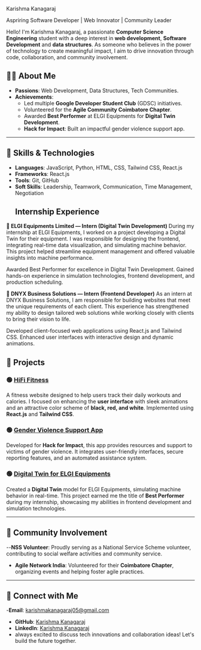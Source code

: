 

 Karishma Kanagaraj 

 Aspriring Software Developer | Web Innovator | Community Leader

Hello! I'm Karishma Kanagaraj, a passionate **Computer Science Engineering** student with a deep interest in **web development**, **Software Development** and **data structures**. As someone who believes in the power of technology to create meaningful impact, I aim to drive innovation through code, collaboration, and community involvement.



## 👩‍💻 About Me

- **Passions**: Web Development, Data Structures,  Tech Communities.
- **Achievements**:
  - Led multiple **Google Developer Student Club** (GDSC) initiatives.
  - Volunteered for the **Agile Community Coimbatore Chapter**.
  - Awarded **Best Performer** at ELGI Equipments for **Digital Twin Development**.
  - **Hack for Impact**: Built an impactful gender violence support app.

---

## 🌟 Skills & Technologies

- **Languages**: JavaScript, Python, HTML, CSS, Tailwind CSS, React.js
- **Frameworks**: React.js
- **Tools**: Git, GitHub
- **Soft Skills**: Leadership, Teamwork, Communication, Time Management, Negotiation
  ## Internship Experience
**🏢 ELGI Equipments Limited — Intern (Digital Twin Development)**
During my internship at ELGI Equipments, I worked on a project developing a Digital Twin for their equipment. I was responsible for designing the frontend, integrating real-time data visualization, and simulating machine behavior. This project helped streamline equipment management and offered valuable insights into machine performance.

Awarded Best Performer for excellence in Digital Twin Development.
Gained hands-on experience in simulation technologies, frontend development, and production scheduling.



**🏢 DNYX Business Solutions — Intern (Frontend Developer)**
As an intern at DNYX Business Solutions, I am responsible for building websites that meet the unique requirements of each client. This experience has strengthened my ability to design tailored web solutions while working closely with clients to bring their vision to life.

Developed client-focused web applications using React.js and Tailwind CSS.
Enhanced user interfaces with interactive design and dynamic animations.



## 🚀 Projects

### 🟢 [HiFi Fitness](https://github.com/karishma-kanagaraj/hifi-fitness)
A fitness website designed to help users track their daily workouts and calories. I focused on enhancing the **user interface** with sleek animations and an attractive color scheme of **black, red, and white**. Implemented using **React.js** and **Tailwind CSS**.

### 🟢 [Gender Violence Support App](https://github.com/karishma-kanagaraj/gender-violence-support)
Developed for **Hack for Impact**, this app provides resources and support to victims of gender violence. It integrates user-friendly interfaces, secure reporting features, and an automated assistance system.

### 🟢 [Digital Twin for ELGI Equipments](https://github.com/karishma-kanagaraj/digital-twin)
Created a **Digital Twin** model for ELGI Equipments, simulating machine behavior in real-time. This project earned me the title of **Best Performer** during my internship, showcasing my abilities in frontend development and simulation technologies.

---

## 🌱 Community Involvement
--**NSS Volunteer**: Proudly serving as a National Service Scheme volunteer, contributing to social welfare activities and community service.
- **Agile Network India**: Volunteered for their **Coimbatore Chapter**, organizing events and helping foster agile practices.

---



## 📝 Connect with Me
-**Email**: karishmakanagaraj05@gmail.com
- **GitHub**: [Karishma Kanagaraj](https://github.com/karishma-kanagaraj)
- **LinkedIn**: [Karishma Kanagaraj](https://www.linkedin.com/in/karishma-kanagaraj)
- always excited to discuss tech innovations and collaboration ideas! Let's build the future together.


